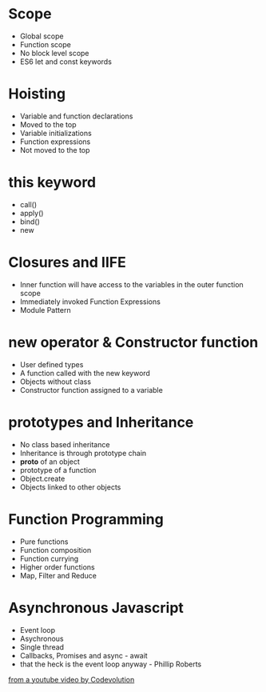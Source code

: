 # Scope
- Global scope
- Function scope
- No block level scope
- ES6 let and const keywords

# Hoisting
- Variable and function declarations
- Moved to the top
- Variable initializations
- Function expressions
- Not moved to the top

# this keyword
- call()
- apply()
- bind()
- new

# Closures and IIFE
- Inner function will have access to the variables in the outer function scope
- Immediately invoked Function Expressions
- Module Pattern

# new operator & Constructor function
- User defined types
- A function called with the new keyword
- Objects without class
- Constructor function assigned to a variable

# prototypes and Inheritance
- No class based inheritance
- Inheritance is through prototype chain
- __proto__ of an object
- prototype of a function
- Object.create
- Objects linked to other objects

# Function Programming
- Pure functions
- Function composition
- Function currying
- Higher order functions
- Map, Filter and Reduce

# Asynchronous Javascript
- Event loop
- Asychronous
- Single thread
- Callbacks, Promises and async - await
- that the heck is the event loop anyway - Phillip Roberts


[from a youtube video by Codevolution
](https://www.youtube.com/watch?v=06FbxpDYEQY)